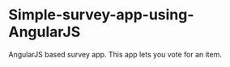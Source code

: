 # Simple-survey-app-using-AngularJS

AngularJS based survey app. This app lets you vote for an item.
